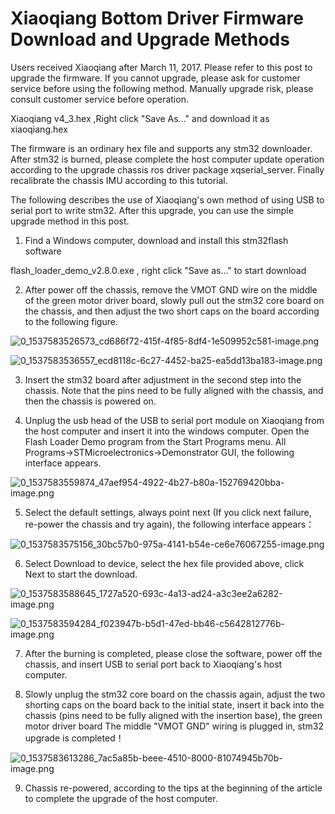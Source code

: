 # Xiaoqiang Bottom Driver Firmware Download and Upgrade Methods<br>
Users received Xiaoqiang after March 11, 2017. Please refer to this post to upgrade the firmware. If you cannot upgrade, please ask for customer service before using the following method. Manually upgrade risk, please consult customer service before operation.

Xiaoqiang v4_3.hex ,Right click "Save As..." and download it as xiaoqiang.hex

The firmware is an ordinary hex file and supports any stm32 downloader. After stm32 is burned, please complete the host computer update operation according to the upgrade chassis ros driver package xqserial_server. Finally recalibrate the chassis IMU according to this tutorial.

The following describes the use of Xiaoqiang's own method of using USB to serial port to write stm32. After this upgrade, you can use the simple upgrade method in this post.

1. Find a Windows computer, download and install this stm32flash software

flash_loader_demo_v2.8.0.exe , right click "Save as..." to start download

2. After power off the chassis, remove the VMOT GND wire on the middle of the green motor driver board, slowly pull out the stm32 core board on the chassis, and then adjust the two short caps on the board according to the following figure.

![0_1537583526573_cd686f72-415f-4f85-8df4-1e509952c581-image.png](http://community.bwbot.org/assets/uploads/files/1537583527199-cd686f72-415f-4f85-8df4-1e509952c581-image.png) 

![0_1537583536557_ecd8118c-6c27-4452-ba25-ea5dd13ba183-image.png](http://community.bwbot.org/assets/uploads/files/1537583537202-ecd8118c-6c27-4452-ba25-ea5dd13ba183-image.png) 

3. Insert the stm32 board after adjustment in the second step into the chassis. Note that the pins need to be fully aligned with the chassis, and then the chassis is powered on.

4. Unplug the usb head of the USB to serial port module on Xiaoqiang from the host computer and insert it into the windows computer. Open the Flash Loader Demo program from the Start Programs menu. All Programs->STMicroelectronics->Demonstrator GUI, the following interface appears.

![0_1537583559874_47aef954-4922-4b27-b80a-152769420bba-image.png](http://community.bwbot.org/assets/uploads/files/1537583560290-47aef954-4922-4b27-b80a-152769420bba-image.png) 

5. Select the default settings, always point next (If you click next failure, re-power the chassis and try again), the following interface appears：

![0_1537583575156_30bc57b0-975a-4141-b54e-ce6e76067255-image.png](http://community.bwbot.org/assets/uploads/files/1537583575575-30bc57b0-975a-4141-b54e-ce6e76067255-image.png) 

6. Select Download to device, select the hex file provided above, click Next to start the download.

![0_1537583588645_1727a520-693c-4a13-ad24-a3c3ee2a6282-image.png](http://community.bwbot.org/assets/uploads/files/1537583589079-1727a520-693c-4a13-ad24-a3c3ee2a6282-image.png) 

![0_1537583594284_f023947b-b5d1-47ed-bb46-c5642812776b-image.png](http://community.bwbot.org/assets/uploads/files/1537583594785-f023947b-b5d1-47ed-bb46-c5642812776b-image.png) 

7. After the burning is completed, please close the software, power off the chassis, and insert USB to serial port back to Xiaoqiang's host computer.

8. Slowly unplug the stm32 core board on the chassis again, adjust the two shorting caps on the board back to the initial state, insert it back into the chassis (pins need to be fully aligned with the insertion base), the green motor driver board The middle "VMOT GND" wiring is plugged in, stm32 upgrade is completed！

![0_1537583613286_7ac5a85b-beee-4510-8000-81074945b70b-image.png](http://community.bwbot.org/assets/uploads/files/1537583613777-7ac5a85b-beee-4510-8000-81074945b70b-image.png) 

9. Chassis re-powered, according to the tips at the beginning of the article to complete the upgrade of the host computer.
